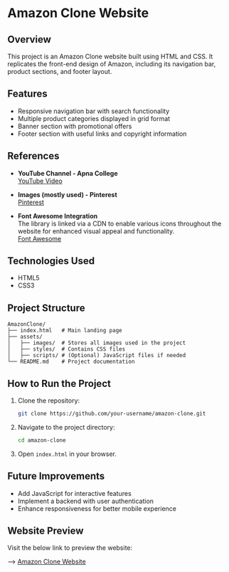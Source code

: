 
# Amazon Clone Website

## Overview
This project is an Amazon Clone website built using HTML and CSS. It replicates the front-end design of Amazon, including its navigation bar, product sections, and footer layout.

## Features
- Responsive navigation bar with search functionality
- Multiple product categories displayed in grid format
- Banner section with promotional offers
- Footer section with useful links and copyright information

## References
- **YouTube Channel - Apna College**  
  [YouTube Video](https://www.youtube.com/watch?v=ESnrn1kAD4E&t=21614s)
  
- **Images (mostly used) - Pinterest**  
  [Pinterest](https://in.pinterest.com/)
  
- **Font Awesome Integration**  
  The library is linked via a CDN to enable various icons throughout the website for enhanced visual appeal and functionality.  
  [Font Awesome](https://fontawesome.com/)

## Technologies Used
- HTML5
- CSS3

## Project Structure
```
AmazonClone/
├── index.html   # Main landing page
├── assets/
│   ├── images/  # Stores all images used in the project
│   ├── styles/  # Contains CSS files
│   ├── scripts/ # (Optional) JavaScript files if needed
└── README.md    # Project documentation
```

## How to Run the Project
1. Clone the repository:
   ```sh
   git clone https://github.com/your-username/amazon-clone.git
   ```
2. Navigate to the project directory:
   ```sh
   cd amazon-clone
   ```
3. Open `index.html` in your browser.

## Future Improvements
- Add JavaScript for interactive features
- Implement a backend with user authentication
- Enhance responsiveness for better mobile experience

## Website Preview
Visit the below link to preview the website:

--> [Amazon Clone Website](https://amazon-clone-uazw.onrender.com/)

